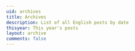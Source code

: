 ```yaml
---
uid: archives
title: Archives
description: List of all English posts by date
thisyear: This year's posts
layout: archive
comments: false
---
```

